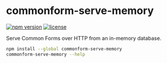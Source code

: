 commonform-serve-memory
=========================

[![npm version](https://img.shields.io/npm/v/commonform-serve-memory.svg)](https://www.npmjs.com/package/commonform-serve-memory)
[![license](https://img.shields.io/badge/license-Apache--2.0-303284.svg)](http://www.apache.org/licenses/LICENSE-2.0)

Serve Common Forms over HTTP from an in-memory database.

```bash
npm install --global commonform-serve-memory
commonform-serve-memory --help
```
